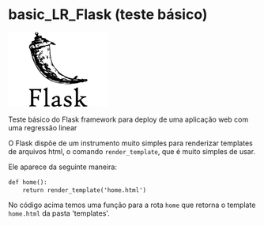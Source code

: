 # basic_LR_Flask (teste básico)

<img src="https://raw.githubusercontent.com/miguelrferreiraf/basic_LR_Flask/main/img/flask-logo-version-2.png" alt="flask" width="40%" height="40%">

Teste básico do Flask framework para deploy de uma aplicação web com uma regressão linear

O Flask dispõe de um instrumento muito simples para renderizar templates de arquivos html, o comando ```render_template```, que é muito simples de usar. 

Ele aparece da seguinte maneira:

```
def home():
    return render_template('home.html')
```

No código acima temos uma função para a rota ```home``` que retorna o template ```home.html``` da pasta 'templates'.


